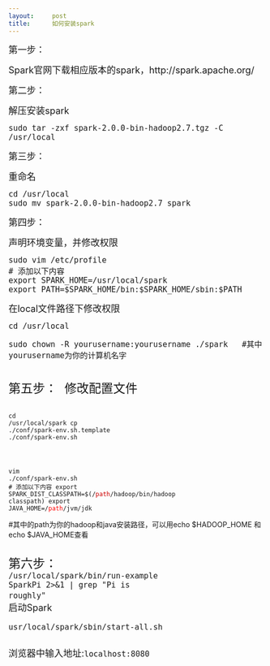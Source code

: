 ```yaml
---
layout:     post
title:      如何安装spark
---
```

<div id="article_content" class="article_content clearfix csdn-tracking-statistics" data-pid="blog" data-mod="popu_307" data-dsm="post">
								            <link rel="stylesheet" href="https://csdnimg.cn/release/phoenix/template/css/ck_htmledit_views-f76675cdea.css">
						<div class="htmledit_views" id="content_views">
                
<p><span style="font-size:18px;">第一步：</span></p>
<p><span style="font-size:18px;">Spark官网下载相应版本的spark，http://spark.apache.org/</span></p>
<p><span style="font-size:18px;">第二步：</span></p>
<p><span style="font-size:18px;">解压安装spark</span></p>
<p><span style="font-size:18px;"><code>sudo tar -zxf spark-2.0.0-bin-hadoop2.7.tgz -C /usr/local</code></span></p>
<p><span style="font-size:18px;">第三步：</span></p>
<p><span style="font-size:18px;">重命名</span></p>
<p></p><pre class="shell"><span style="font-size:18px;"><code class="hljs bash"><span class="hljs-built_in">cd</span> /usr/<span class="hljs-built_in">local</span>
sudo mv spark-2.0.0-bin-hadoop2.7 spark</code></span></pre><span style="font-size:18px;">第四步：</span>
<p><span style="font-size:18px;">声明环境变量，并修改权限</span></p>
<p></p><pre class="shell"><span style="font-size:18px;"><code class="hljs bash">sudo vim /etc/profile
<span class="hljs-comment"># 添加以下内容</span>
<span class="hljs-built_in">export</span> SPARK_HOME=/usr/<span class="hljs-built_in">local</span>/spark
<span class="hljs-built_in">export</span> PATH=<span class="hljs-variable">$SPARK_HOME</span>/bin:<span class="hljs-variable">$SPARK_HOME</span>/sbin:<span class="hljs-variable">$PATH</span></code></span></pre>
<p><span style="font-size:18px;">在local文件路径下修改权限</span></p>
<p></p><pre class="shell"><span style="font-size:18px;"><code class="hljs perl">cd /usr/<span class="hljs-keyword">local</span></code></span></pre>
<p></p><pre class="shell"><span style="font-size:18px;"><code class="hljs perl">sudo <span class="hljs-keyword">chown</span> -R yourusername:yourusername ./spark   #其中yourusername为你的计算机名字

<span style="font-size:24px;">第五步：
修改配置文件</span>
</code></span></pre><pre class="shell"><code class="hljs dts">cd <span class="hljs-meta-keyword">/usr/</span>local/spark
cp .<span class="hljs-meta-keyword">/conf/</span>spark-env.sh.template .<span class="hljs-meta-keyword">/conf/</span>spark-env.sh

</code></pre><pre class="shell"><code class="hljs dts">vim .<span class="hljs-meta-keyword">/conf/</span>spark-env.sh
<span class="hljs-meta"># 添加以下内容</span>
export SPARK_DIST_CLASSPATH=$(<span class="hljs-meta-keyword">/<span style="color:#CC0000;">path</span></span><span class="hljs-meta-keyword">/hadoop/</span>bin/hadoop classpath)
export JAVA_HOME=<span class="hljs-meta-keyword">/<span style="color:#FF0000;">path</span></span><span class="hljs-meta-keyword">/jvm/</span>jdk</code></pre>#其中的path为你的hadoop和java安装路径，可以用echo $HADOOP_HOME 和echo $JAVA_HOME查看<br><pre></pre>
<span style="font-size:24px;">第六步：</span><br><span style="font-size:18px;"><code>/usr/local/spark/bin/run-example SparkPi 2&gt;&amp;1 | grep "Pi is roughly"</code></span><span style="font-size:18px;"><br></span><span style="font-size:18px;">启动Spark</span><span style="font-size:18px;"><code></code></span><span style="font-size:18px;"><code><br>
usr/local/spark/sbin/start-all.sh<br></code></span><span style="font-size:18px;"><code class="hljs perl"></code></span><span style="font-size:18px;"><code class="hljs perl"></code></span>
<pre></pre>
<span style="font-size:18px;">浏览器中输入地址:<code>localhost:8080</code></span><br><p></p>
            </div>
                </div>
